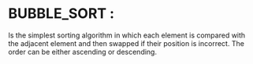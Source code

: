 # BUBBLE_SORT : 
Is the simplest sorting algorithm in which each element is compared with the adjacent element and then swapped if their position is incorrect.
The order can be either ascending or descending.
